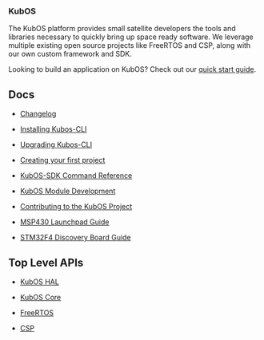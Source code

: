 ### KubOS

The KubOS platform provides small satellite developers the tools and libraries necessary to quickly bring up space ready software. We leverage multiple existing open source projects like FreeRTOS and CSP, along with our own custom framework and SDK.

Looking to build an application on KubOS? Check out our [quick start guide](docs/first-project.md).

## Docs

 - [Changelog](docs/changelog.md)

 - [Installing Kubos-CLI](docs/cli-installing.md)

 - [Upgrading Kubos-CLI](docs/cli-upgrading.md)

 - [Creating your first project](docs/first-project.md)

 - [KubOS-SDK Command Reference](docs/sdk-reference.md)

 - [KubOS Module Development](docs/kubos-development.md)

 - [Contributing to the KubOS Project](docs/contribution-process.md)

 - [MSP430 Launchpad Guide](docs/MSP430-launchpad-guide.md)

 - [STM32F4 Discovery Board Guide](docs/STM32F4-discovery-board-guide.md)

## Top Level APIs

 - [KubOS HAL](./kubos-hal/index.html)

 - [KubOS Core](./kubos-core/index.html)

 - [FreeRTOS](./freertos/index.html)

 - [CSP](./libcsp/index.html)
